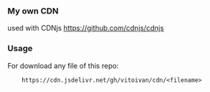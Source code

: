 ### My own CDN

used with CDNjs https://github.com/cdnjs/cdnjs


### Usage

For download any file of this repo:  

```
    https://cdn.jsdelivr.net/gh/vitoivan/cdn/<filename>
```

